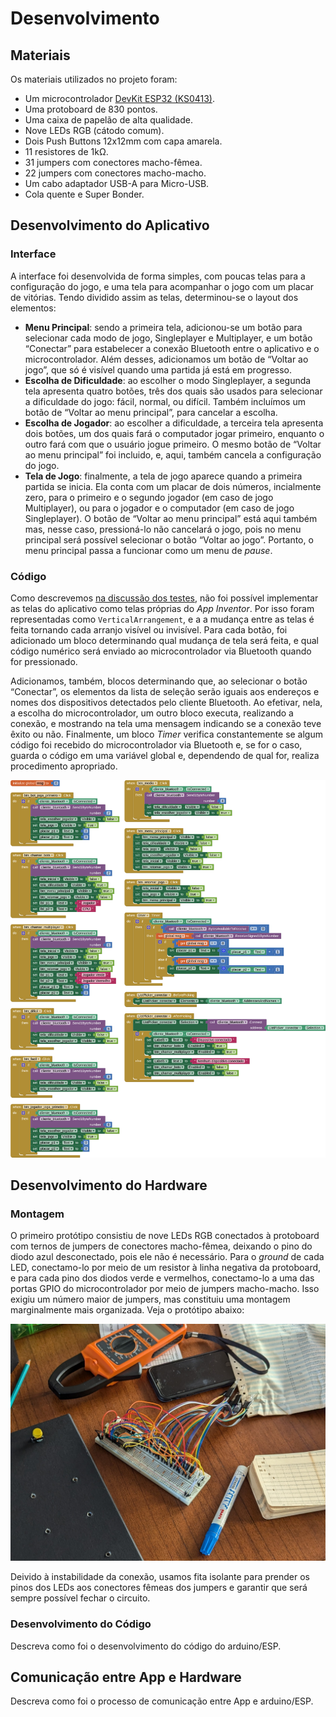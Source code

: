 # Desenvolvimento

## Materiais

Os materiais utilizados no projeto foram:

- Um microcontrolador
  [DevKit ESP32 (KS0413)](https://github.com/keyestudio/KS0413-Keyestudio-ESP32-Core-Board-_Black-and-Eco-friendly/blob/master/KS0413.md).
- Uma protoboard de 830 pontos.
- Uma caixa de papelão de alta qualidade.
- Nove LEDs RGB (cátodo comum).
- Dois Push Buttons 12x12mm com capa amarela.
- 11 resistores de 1kΩ.
- 31 jumpers com conectores macho-fêmea.
- 22 jumpers com conectores macho-macho.
- Um cabo adaptador USB-A para Micro-USB.
- Cola quente e Super Bonder.

## Desenvolvimento do Aplicativo

### Interface

A interface foi desenvolvida de forma simples, com poucas telas para a
configuração do jogo, e uma tela para acompanhar o jogo com um placar de
vitórias. Tendo dividido assim as telas, determinou-se o layout dos elementos:

- **Menu Principal**: sendo a primeira tela, adicionou-se um botão para
  selecionar cada modo de jogo, Singleplayer e Multiplayer, e um botão
  “Conectar” para estabelecer a conexão Bluetooth entre o aplicativo e o
  microcontrolador. Além desses, adicionamos um botão de “Voltar ao jogo”, que
  só é visível quando uma partida já está em progresso.
- **Escolha de Dificuldade**: ao escolher o modo Singleplayer, a segunda tela
  apresenta quatro botões, três dos quais são usados para selecionar a
  dificuldade do jogo: fácil, normal, ou difícil. Também incluímos um botão de
  “Voltar ao menu principal”, para cancelar a escolha.
- **Escolha de Jogador**: ao escolher a dificuldade, a terceira tela apresenta
  dois botões, um dos quais fará o computador jogar primeiro, enquanto o outro
  fará com que o usuário jogue primeiro. O mesmo botão de “Voltar ao menu
  principal” foi incluido, e, aqui, também cancela a configuração do jogo.
- **Tela de Jogo**: finalmente, a tela de jogo aparece quando a primeira partida
  se inicia. Ela conta com um placar de dois números, incialmente zero, para o
  primeiro e o segundo jogador (em caso de jogo Multiplayer), ou para o jogador
  e o computador (em caso de jogo Singleplayer). O botão de “Voltar ao menu
  principal” está aqui também mas, nesse caso, pressioná-lo não cancelará o
  jogo, pois no menu principal será possível selecionar o botão “Voltar ao
  jogo”. Portanto, o menu principal passa a funcionar como um menu de _pause_.

### Código

Como descrevemos [na discussão dos testes](04-Testes.md), não foi possível
implementar as telas do aplicativo como telas próprias do _App Inventor_. Por
isso foram representadas como `VerticalArrangement`, e a a mudança entre as
telas é feita tornando cada arranjo visível ou invisível. Para cada botão, foi
adicionado um bloco determinando qual mudança de tela será feita, e qual código
numérico será enviado ao microcontrolador via Bluetooth quando for pressionado.

Adicionamos, também, blocos determinando que, ao selecionar o botão “Conectar”,
os elementos da lista de seleção serão iguais aos endereços e nomes dos
dispositivos detectados pelo cliente Bluetooth. Ao efetivar, nela, a escolha do
microcontrolador, um outro bloco executa, realizando a conexão, e mostrando na
tela uma mensagem indicando se a conexão teve êxito ou não. Finalmente, um bloco
_Timer_ verifica constantemente se algum código foi recebido do microcontrolador
via Bluetooth e, se for o caso, guarda o código em uma variável global e,
dependendo de qual for, realiza procedimento apropriado.

![Código do aplicativo em blocos](Figuras/blocos.png)

## Desenvolvimento do Hardware

### Montagem

O primeiro protótipo consistiu de nove LEDs RGB conectados à protoboard com
ternos de jumpers de conectores macho-fêmea, deixando o pino do diodo azul
desconectado, pois ele não é necessário. Para o _ground_ de cada LED,
conectamo-lo por meio de um resistor à linha negativa da protoboard, e para cada
pino dos diodos verde e vermelhos, conectamo-lo a uma das portas GPIO do
microcontrolador por meio de jumpers macho-macho. Isso exigiu um número maior de
jumpers, mas constituiu uma montagem marginalmente mais organizada. Veja o
protótipo abaixo:

![Primeiro protótipo](Figuras/prototipo.jpg)

Deivido à instabilidade da conexão, usamos fita isolante para prender os pinos
dos LEDs aos conectores fêmeas dos jumpers e garantir que será sempre possível
fechar o circuito.

### Desenvolvimento do Código

Descreva como foi o desenvolvimento do código do arduino/ESP.

## Comunicação entre App e Hardware

Descreva como foi o processo de comunicação entre App e arduino/ESP.